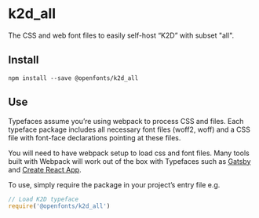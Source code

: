 
# k2d_all

The CSS and web font files to easily self-host “K2D” with subset "all".

## Install

`npm install --save @openfonts/k2d_all`

## Use

Typefaces assume you’re using webpack to process CSS and files. Each typeface
package includes all necessary font files (woff2, woff) and a CSS file with
font-face declarations pointing at these files.

You will need to have webpack setup to load css and font files. Many tools built
with Webpack will work out of the box with Typefaces such as [Gatsby](https://github.com/gatsbyjs/gatsby)
and [Create React App](https://github.com/facebookincubator/create-react-app).

To use, simply require the package in your project’s entry file e.g.

```javascript
// Load K2D typeface
require('@openfonts/k2d_all')
```
